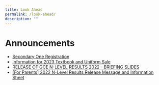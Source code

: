 ```yaml
---
title: Look Ahead
permalink: /look-ahead/
description: ""
---
```

# **Announcements**
*  [Secondary One Registration](/others/news-archive/2022/secondary-one-registration/) 
*  [Information for 2023 Textbook and Uniform Sale](/book-list-and-uniform/)
*  [RELEASE OF GCE N-LEVEL RESULTS 2022 - BRIEFING SLIDES](/files/Release%20of%20GCE%20N%20Level%20Results%20-%20Briefing%20slides%20for%20students%202022.pdf)
*  [[For Parents] 2022 N-Level Results Release Message and Information Sheet](/others/news-archive/2022/gce-n-level-results-release-supporting-your-teen/)